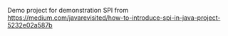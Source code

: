 Demo project for demonstration SPI from https://medium.com/javarevisited/how-to-introduce-spi-in-java-project-5232e02a587b